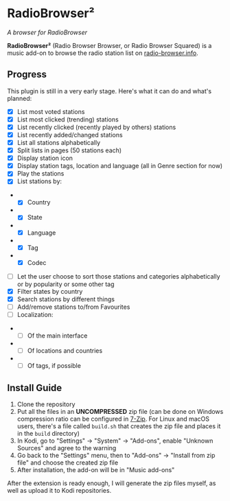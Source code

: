 # RadioBrowser²
*A browser for RadioBrowser*

**RadioBrowser²** (Radio Browser Browser, or Radio Browser Squared) is a music add-on to browse the radio station list on [radio-browser.info](https://www.radio-browser.info/).

## Progress
This plugin is still in a very early stage. Here's what it can do and what's planned:
- [x] List most voted stations
- [x] List most clicked (trending) stations
- [x] List recently clicked (recently played by others) stations
- [x] List recently added/changed stations
- [x] List all stations alphabetically
- [x] Split lists in pages (50 stations each)
- [x] Display station icon
- [x] Display station tags, location and language (all in Genre section for now)
- [x] Play the stations
- [x] List stations by:
- - [x] Country
- - [x] State
- - [x] Language
- - [x] Tag
- - [x] Codec
- [ ] Let the user choose to sort those stations and categories alphabetically or by popularity or some other tag
- [x] Filter states by country
- [x] Search stations by different things
- [ ] Add/remove stations to/from Favourites
- [ ] Localization:
- - [ ] Of the main interface
- - [ ] Of locations and countries
- - [ ] Of tags, if possible

## Install Guide
1. Clone the repository
2. Put all the files in an **UNCOMPRESSED** zip file (can be done on Windows compression ratio can be configured in [7-Zip](https://www.7-zip.org/). For Linux and macOS users, there's a file called `build.sh` that creates the zip file and places it in the `build` directory)
3. In Kodi, go to "Settings" -> "System" -> "Add-ons", enable "Unknown Sources" and agree to the warning
4. Go back to the "Settings" menu, then to "Add-ons" -> "Install from zip file" and choose the created zip file
5. After installation, the add-on will be in "Music add-ons"

After the extension is ready enough, I will generate the zip files myself, as well as upload it to Kodi repositories.
